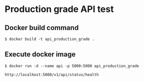 # Production grade API test

## Docker build command

```
$ docker build -t api_production_grade .
```

## Execute docker image

```
$ docker run -d --name api -p 5000:5000 api_production_grade
```

```
http://localhost:5000/v1/api/status/health
```
